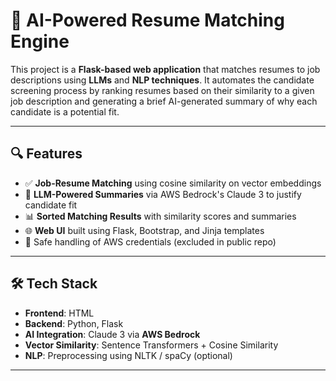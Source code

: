 # 🧠 AI-Powered Resume Matching Engine

This project is a **Flask-based web application** that matches resumes to job descriptions using **LLMs** and **NLP techniques**. It automates the candidate screening process by ranking resumes based on their similarity to a given job description and generating a brief AI-generated summary of why each candidate is a potential fit.

---

## 🔍 Features

- ✅ **Job-Resume Matching** using cosine similarity on vector embeddings
- 🤖 **LLM-Powered Summaries** via AWS Bedrock's Claude 3 to justify candidate fit
- 📊 **Sorted Matching Results** with similarity scores and summaries
- 🌐 **Web UI** built using Flask, Bootstrap, and Jinja templates
- 🔐 Safe handling of AWS credentials (excluded in public repo)

---

## 🛠️ Tech Stack

- **Frontend**: HTML 
- **Backend**: Python, Flask  
- **AI Integration**: Claude 3 via **AWS Bedrock**
- **Vector Similarity**: Sentence Transformers + Cosine Similarity  
- **NLP**: Preprocessing using NLTK / spaCy (optional)

---
